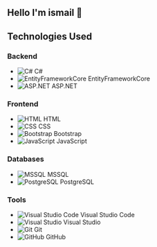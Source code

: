 ## Hello I'm ismail 👋

## Technologies Used

### Backend
- ![C#](https://path_to_logo/csharp_logo.png) C#
- ![EntityFrameworkCore](https://path_to_logo/entityframeworkcore_logo.png) EntityFrameworkCore
- ![ASP.NET](https://path_to_logo/dotnet_logo.png) ASP.NET

### Frontend
- ![HTML](https://path_to_logo/html_logo.png) HTML
- ![CSS](https://path_to_logo/css_logo.png) CSS
- ![Bootstrap](https://path_to_logo/bootstrap_logo.png) Bootstrap
- ![JavaScript](https://path_to_logo/javascript_logo.png) JavaScript

### Databases
- ![MSSQL](https://path_to_logo/mssql_logo.png) MSSQL
- ![PostgreSQL](https://path_to_logo/postgres_logo.png) PostgreSQL

### Tools
- ![Visual Studio Code](https://path_to_logo/vscode_logo.png) Visual Studio Code
- ![Visual Studio](https://path_to_logo/visualstudio_logo.png) Visual Studio
- ![Git](https://path_to_logo/git_logo.png) Git
- ![GitHub](https://path_to_logo/github_logo.png) GitHub



<!--
**danismazismail/danismazismail** is a ✨ _special_ ✨ repository because its `README.md` (this file) appears on your GitHub profile.

Here are some ideas to get you started:

- 🔭 I’m currently working on ...
- 🌱 I’m currently learning ...
- 👯 I’m looking to collaborate on ...
- 🤔 I’m looking for help with ...
- 💬 Ask me about ...
- 📫 How to reach me: ...
- 😄 Pronouns: ...
- ⚡ Fun fact: ...
-->
